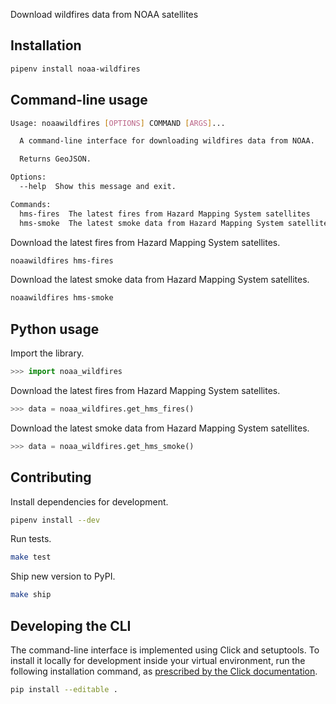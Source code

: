 Download wildfires data from NOAA satellites

## Installation

```sh
pipenv install noaa-wildfires
```

## Command-line usage

```sh
Usage: noaawildfires [OPTIONS] COMMAND [ARGS]...

  A command-line interface for downloading wildfires data from NOAA.

  Returns GeoJSON.

Options:
  --help  Show this message and exit.

Commands:
  hms-fires  The latest fires from Hazard Mapping System satellites
  hms-smoke  The latest smoke data from Hazard Mapping System satellites
```

Download the latest fires from Hazard Mapping System satellites.

```sh
noaawildfires hms-fires
```

Download the latest smoke data from Hazard Mapping System satellites.

```sh
noaawildfires hms-smoke
```

## Python usage

Import the library.

```python
>>> import noaa_wildfires
```

Download the latest fires from Hazard Mapping System satellites.

```python
>>> data = noaa_wildfires.get_hms_fires()
```

Download the latest smoke data from Hazard Mapping System satellites.

```python
>>> data = noaa_wildfires.get_hms_smoke()
```

## Contributing

Install dependencies for development.

```sh
pipenv install --dev
```

Run tests.

```sh
make test
```

Ship new version to PyPI.

```sh
make ship
```

## Developing the CLI

The command-line interface is implemented using Click and setuptools. To install it locally for development inside your virtual environment, run the following installation command, as [prescribed by the Click documentation](https://click.palletsprojects.com/en/7.x/setuptools/#setuptools-integration).

```sh
pip install --editable .
```
